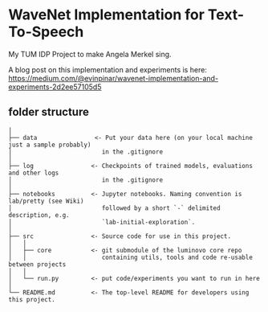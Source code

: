# WaveNet Implementation for Text-To-Speech
My TUM IDP Project to make Angela Merkel sing.

A blog post on this implementation and experiments is here: https://medium.com/@evinpinar/wavenet-implementation-and-experiments-2d2ee57105d5

## folder structure
```
│
├── data                <- Put your data here (on your local machine just a sample probably)
│                         in the .gitignore 
│
├── log                <- Checkpoints of trained models, evaluations and other logs
│                         in the .gitignore 
│
├── notebooks          <- Jupyter notebooks. Naming convention is lab/pretty (see Wiki) 
│                         followed by a short `-` delimited description, e.g.
│                         `lab-initial-exploration`.
│
├── src                <- Source code for use in this project.
│   │
│   ├── core           <- git submodule of the luminovo core repo
│   │                     containing utils, tools and code re-usable between projects
│   │
│   └── run.py         <- put code/experiments you want to run in here
│
└── README.md          <- The top-level README for developers using this project.

